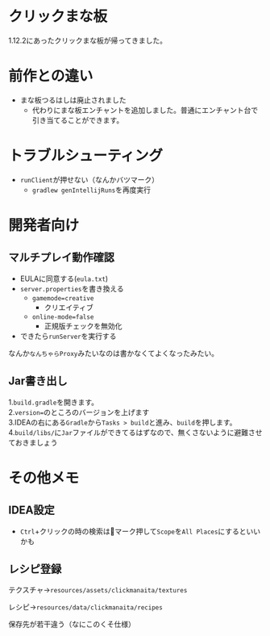 # クリックまな板
1.12.2にあったクリックまな板が帰ってきました。

# 前作との違い
- まな板つるはしは廃止されました
    - 代わりにまな板エンチャントを追加しました。普通にエンチャント台で引き当てることができます。

# トラブルシューティング
- `runClient`が押せない（なんかバツマーク）
    - `gradlew genIntellijRuns`を再度実行
  
# 開発者向け
## マルチプレイ動作確認
- EULAに同意する(`eula.txt`)
- `server.properties`を書き換える
   - `gamemode=creative`
     - クリエイティブ
   - `online-mode=false`
     - 正規版チェックを無効化
- できたら`runServer`を実行する

なんか`なんちゃらProxy`みたいなのは書かなくてよくなったみたい。
  
## Jar書き出し

1.`build.gradle`を開きます。  
2.`version=`のところのバージョンを上げます  
3.IDEAの右にある`Gradle`から`Tasks > build`と進み、`build`を押します。
4.`build/libs/`に`Jar`ファイルができてるはずなので、無くさないように避難させておきましょう

# その他メモ

## IDEA設定
- `Ctrl`+クリックの時の検索は🔧マーク押して`Scope`を`All Places`にするといいかも

## レシピ登録
テクスチャ→`resources/assets/clickmanaita/textures`

レシピ→`resources/data/clickmanaita/recipes`

保存先が若干違う（なにこのくそ仕様）